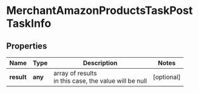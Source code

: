 # MerchantAmazonProductsTaskPostTaskInfo

## Properties

| Name | Type | Description | Notes |
|------------ | ------------- | ------------- | -------------|
**result** | **any** | array of results<br>in this case, the value will be null |[optional]|